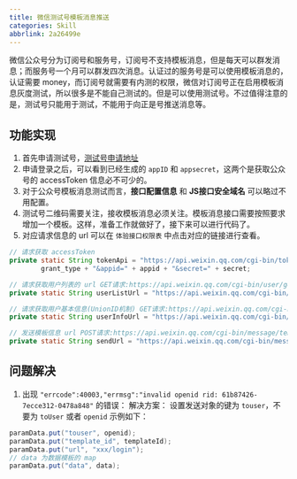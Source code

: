 ```yaml
---
title: 微信测试号模板消息推送
categories: Skill
abbrlink: 2a26499e
---
```


微信公众号分为订阅号和服务号，订阅号不支持模板消息，但是每天可以群发消息；而服务号一个月可以群发四次消息。认证过的服务号是可以使用模板消息的，认证需要 money，而订阅号就需要有内测的权限，微信对订阅号正在启用模板消息灰度测试，所以很多是不能自己测试的。但是可以使用测试号。不过值得注意的是，测试号只能用于测试，不能用于向正是号推送消息等。

<!-- more -->

<!-- @import "[TOC]" {cmd="toc" depthFrom=2 depthTo=6 orderedList=true} -->

## 功能实现

1. 首先申请测试号，[测试号申请地址](https://mp.weixin.qq.com/debug/cgi-bin/sandboxinfo?action=showinfo&t=sandbox/index)
2. 申请登录之后，可以看到已经生成的 `appID` 和 `appsecret`，这两个是获取公众号的 accessToken 信息必不可少的。
3. 对于公众号模板消息测试而言，**接口配置信息** 和 **JS接口安全域名** 可以略过不用配置。
4. 测试号二维码需要关注，接收模板消息必须关注。模板消息接口需要按照要求增加一个模板。这样，准备工作就做好了，接下来可以进行代码了。
5. 对应请求信息的 url 可以在 `体验接口权限表` 中点击对应的链接进行查看。

```java
// 请求获取 accessToken
private static String tokenApi = "https://api.weixin.qq.com/cgi-bin/token?grant_type=" +
        grant_type + "&appid=" + appid + "&secret=" + secret;

// 请求获取用户列表的 url GET请求:https://api.weixin.qq.com/cgi-bin/user/get?access_token=ACCESS_TOKEN&next_openid=NEXT_OPENID
private static String userListUrl = "https://api.weixin.qq.com/cgi-bin/user/get?access_token=";

// 请求获取用户基本信息(UnionID机制) GET请求:https://api.weixin.qq.com/cgi-bin/user/info?access_token=ACCESS_TOKEN&openid=OPENID&lang=zh_CN
private static String userInfoUrl = "https://api.weixin.qq.com/cgi-bin/user/info?access_token=";

// 发送模板信息 url POST请求:https://api.weixin.qq.com/cgi-bin/message/template/send?access_token=ACCESS_TOKEN
private static String sendUrl = "https://api.weixin.qq.com/cgi-bin/message/template/send?access_token=";
```

## 问题解决

1. 出现 `"errcode":40003,"errmsg":"invalid openid rid: 61b87426-7ecce312-0478a848"` 的错误：
解决方案： 设置发送对象的键为 `touser`，不要为 `toUser` 或者 `openid`
示例如下：

```java
paramData.put("touser", openid);
paramData.put("template_id", templateId);
paramData.put("url", "xxx/login");
// data 为数据模板的 map
paramData.put("data", data);
```
